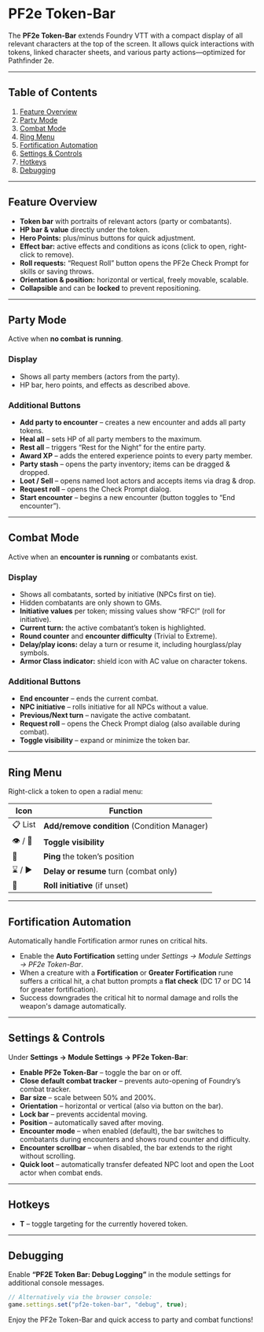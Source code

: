 # PF2e Token-Bar

The **PF2e Token-Bar** extends Foundry VTT with a compact display of all relevant characters at the top of the screen. It allows quick interactions with tokens, linked character sheets, and various party actions—optimized for Pathfinder 2e.

---

## Table of Contents

1. [Feature Overview](#feature-overview)
2. [Party Mode](#party-mode)
3. [Combat Mode](#combat-mode)
4. [Ring Menu](#ring-menu)
5. [Fortification Automation](#fortification-automation)
6. [Settings & Controls](#settings--controls)
7. [Hotkeys](#hotkeys)
8. [Debugging](#debugging)

---

## Feature Overview

- **Token bar** with portraits of relevant actors (party or combatants).  
- **HP bar & value** directly under the token.  
- **Hero Points:** plus/minus buttons for quick adjustment.  
- **Effect bar:** active effects and conditions as icons (click to open, right-click to remove).  
- **Roll requests:** “Request Roll” button opens the PF2e Check Prompt for skills or saving throws.
- **Orientation & position:** horizontal or vertical, freely movable, scalable.  
- **Collapsible** and can be **locked** to prevent repositioning.

---

## Party Mode

Active when **no combat is running**.

### Display

- Shows all party members (actors from the party).  
- HP bar, hero points, and effects as described above.

### Additional Buttons

- **Add party to encounter** – creates a new encounter and adds all party tokens.  
- **Heal all** – sets HP of all party members to the maximum.
- **Rest all** – triggers “Rest for the Night” for the entire party.
- **Award XP** – adds the entered experience points to every party member.
- **Party stash** – opens the party inventory; items can be dragged & dropped.
- **Loot / Sell** – opens named loot actors and accepts items via drag & drop.  
- **Request roll** – opens the Check Prompt dialog.
- **Start encounter** – begins a new encounter (button toggles to “End encounter”).

---

## Combat Mode

Active when an **encounter is running** or combatants exist.

### Display

- Shows all combatants, sorted by initiative (NPCs first on tie).
- Hidden combatants are only shown to GMs.
- **Initiative values** per token; missing values show “RFC!” (roll for initiative).
- **Current turn:** the active combatant’s token is highlighted.
- **Round counter** and **encounter difficulty** (Trivial to Extreme).
- **Delay/play icons:** delay a turn or resume it, including hourglass/play symbols.
- **Armor Class indicator:** shield icon with AC value on character tokens.

### Additional Buttons

- **End encounter** – ends the current combat.  
- **NPC initiative** – rolls initiative for all NPCs without a value.  
- **Previous/Next turn** – navigate the active combatant.  
- **Request roll** – opens the Check Prompt dialog (also available during combat).
- **Toggle visibility** – expand or minimize the token bar.

---

## Ring Menu

Right-click a token to open a radial menu:

| Icon | Function |
|------|----------|
| 📋 List | **Add/remove condition** (Condition Manager) |
| 👁️ / 🚫 | **Toggle visibility** |
| 🎯 | **Ping** the token’s position |
| ⌛ / ▶️ | **Delay or resume** turn (combat only) |
| 🎲 | **Roll initiative** (if unset) |

---

## Fortification Automation

Automatically handle Fortification armor runes on critical hits.

- Enable the **Auto Fortification** setting under *Settings → Module Settings → PF2e Token-Bar*.
- When a creature with a **Fortification** or **Greater Fortification** rune suffers a critical hit, a chat button prompts a **flat check** (DC 17 or DC 14 for greater fortification).
- Success downgrades the critical hit to normal damage and rolls the weapon's damage automatically.

---

## Settings & Controls

Under **Settings → Module Settings → PF2e Token-Bar**:

- **Enable PF2e Token-Bar** – toggle the bar on or off.  
- **Close default combat tracker** – prevents auto-opening of Foundry’s combat tracker.  
- **Bar size** – scale between 50% and 200%.  
- **Orientation** – horizontal or vertical (also via button on the bar).  
- **Lock bar** – prevents accidental moving.
- **Position** – automatically saved after moving.
- **Encounter mode** – when enabled (default), the bar switches to combatants during encounters and shows round counter and difficulty.
- **Encounter scrollbar** – when disabled, the bar extends to the right without scrolling.
- **Quick loot** – automatically transfer defeated NPC loot and open the Loot actor when combat ends.

---

## Hotkeys

- **T** – toggle targeting for the currently hovered token.

---

## Debugging

Enable **“PF2E Token Bar: Debug Logging”** in the module settings for additional console messages.

```javascript
// Alternatively via the browser console:
game.settings.set("pf2e-token-bar", "debug", true);
```

Enjoy the PF2e Token-Bar and quick access to party and combat functions!

